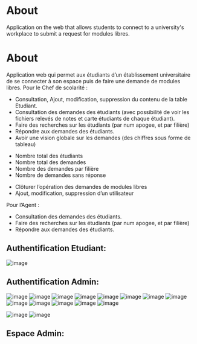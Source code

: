 # About 
Application on the web that allows students to connect to a university's workplace to submit a request for modules libres.
# About
Application web qui permet aux étudiants d’un établissement universitaire de se connecter à son espace puis de faire une demande de modules libres.
Pour le Chef de scolarité :  
- Consultation, Ajout, modification, suppression du contenu de la table Etudiant. 
- Consultation des demandes des étudiants (avec possibilité de voir les fichiers 
relevés de notes et carte étudiants de chaque étudiant). 
- Faire des recherches sur les étudiants (par num apogee, et par filière) 
- Répondre aux demandes des étudiants. 
- Avoir une vision globale sur les demandes (des chiffres sous forme de tableau) 
+ Nombre total des étudiants 
+ Nombre total des demandes 
+ Nombre des demandes par filière 
+ Nombre de demandes sans réponse 
-  Clôturer l’opération des demandes de modules libres 
-  Ajout, modification, suppression d’un utilisateur 
 
Pour l’Agent : 
- Consultation des demandes des étudiants. 
-  Faire des recherches sur les étudiants (par num apogee, et par filière) 
-  Répondre aux demandes des étudiants. 

## Authentification  Etudiant: 
![image](https://github.com/Anass-NB/mini-projet-php/assets/110456240/c1762ecd-09de-4aed-8edc-147b02001122)

## Authentification Admin: 

![image](https://github.com/Anass-NB/mini-projet-php/assets/110456240/ff692f91-63b1-4aca-8204-c110cb5af1e6)
![image](https://github.com/Anass-NB/mini-projet-php/assets/110456240/697c9151-fe94-473e-8156-6f5ab0396968)
![image](https://github.com/Anass-NB/mini-projet-php/assets/110456240/357d4516-cd31-4e28-a325-8df7e74c0d83)
![image](https://github.com/Anass-NB/mini-projet-php/assets/110456240/ac1beee0-05fd-4e3b-bc8b-9f66aabbb32c)
![image](https://github.com/Anass-NB/mini-projet-php/assets/110456240/3277e983-6b7e-4f87-8b44-11d144e5bfe2)
![image](https://github.com/Anass-NB/mini-projet-php/assets/110456240/f2a073da-95c8-4390-acf0-498868fca2d0)
![image](https://github.com/Anass-NB/mini-projet-php/assets/110456240/839e3cd3-3797-4f6e-ba83-0f9004664170)
![image](https://github.com/Anass-NB/mini-projet-php/assets/110456240/5926882f-a5e4-4d8e-ae5f-35e628d6957f)
![image](https://github.com/Anass-NB/mini-projet-php/assets/110456240/b4fb98a8-0143-4493-9725-6d2d53bb60d0)
![image](https://github.com/Anass-NB/mini-projet-php/assets/110456240/3b8feead-0974-4a0c-b039-fbfd7c4885ce)
![image](https://github.com/Anass-NB/mini-projet-php/assets/110456240/f0a29edc-5761-4d2f-94a4-7abaa8ddadaa)
![image](https://github.com/Anass-NB/mini-projet-php/assets/110456240/f99982ff-f768-406b-99b4-bc59745fd571)
![image](https://github.com/Anass-NB/mini-projet-php/assets/110456240/58d7c045-80aa-4217-9b93-cd918174b8f9)

![image](https://github.com/Anass-NB/mini-projet-php/assets/110456240/419c1efa-4bbc-42d4-856f-018bd597354f)
![image](https://github.com/Anass-NB/mini-projet-php/assets/110456240/db6c1649-f04b-4955-8b82-d49ee2e545ef)

## Espace Admin: 
